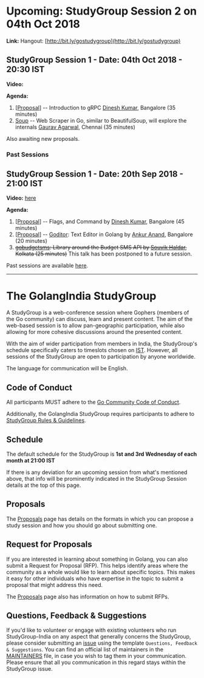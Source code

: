 # Upcoming: StudyGroup Session 2 on 04th Oct 2018

**Link:** Hangout: [http://bit.ly/gostudygroup](http://bit.ly/gostudygroup)

## StudyGroup Session 1 - Date: 04th Oct 2018 - 20:30 IST

**Video:** <Yet to publish>

**Agenda:**

1. \[[Proposal](https://github.com/golangindia/StudyGroup/issues/9)\] -- Introduction to gRPC [Dinesh Kumar](https://github.com/devdinu), Bangalore (35 minutes)
2. [Soup](https://github.com/anaskhan96/soup) -- Web Scraper in Go, similar to BeautifulSoup, will explore the internals [Gaurav Agarwal](https://github.com/gauravagarwalr), Chennai (35 minutes)

Also awaiting new proposals.

### Past Sessions

## StudyGroup Session 1 - Date: 20th Sep 2018 - 21:00 IST

**Video:** [here](https://www.youtube.com/watch?v=v9UpXthxrRY)

**Agenda:**

1. \[[Proposal](https://github.com/golangindia/StudyGroup/issues/7)\] -- Flags, and Command by [Dinesh Kumar](https://github.com/devdinu), Bangalore (45 minutes)
1. \[[Proposal](https://github.com/golangindia/StudyGroup/issues/6)\] -- [Goditor](https://github.com/ankur-anand/goditor): Text Editor in Golang by [Ankur Anand](https://github.com/ankur-anand), Bangalore (20 minutes)
1. ~~[gobudgetsms](https://github.com/souvikhaldar/gobudgetsms): Library around the Budget SMS API by [Souvik Haldar](https://github.com/souvikhaldar), Kolkata (25 minutes)~~ This talk has been postponed to a future session.


Past sessions are available [here](PAST_SESSIONS.md).

----

# The GolangIndia StudyGroup

A StudyGroup is a web-conference session where Gophers (members of the Go community) can discuss, learn and present content. The aim of the web-based session is to allow pan-geographic participation, while also allowing for more cohesive discussions around the presented content.

With the aim of wider participation from members in India, the StudyGroup's schedule specifically caters to timeslots chosen on [IST](https://en.wikipedia.org/wiki/Indian_Standard_Time). However, all sessions of the StudyGroup are open to participation by anyone worldwide.

The language for communication will be English.

## Code of Conduct

All participants MUST adhere to the [Go Community Code of Conduct](https://golang.org/conduct).

Additionally, the GolangIndia StudyGroup requires participants to adhere to [StudyGroup Rules & Guidelines](RULES_AND_GUIDELINES.md).

## Schedule

The default schedule for the StudyGroup is **1st and 3rd Wednesday of each month at 21:00 IST**

If there is any deviation for an upcoming session from what's mentioned above, that info will be prominently indicated in the StudyGroup Session details at the top of this page.

## Proposals

The [Proposals](PROPOSALS.md) page has details on the formats in which you can propose a study session and how you should go about submitting one.

## Request for Proposals

If you are interested in learning about something in Golang, you can also submit a Request for Proposal (RFP). This helps identify areas where the community as a whole would like to learn about specific topics. This makes it easy for other individuals who have expertise in the topic to submit a proposal that might address this need.

The [Proposals](PROPOSALS.md) page also has information on how to submit RFPs.

## Questions, Feedback & Suggestions

If you'd like to volunteer or engage with existing volunteers who run StudyGroup-India on any aspect that generally concerns the StudyGroup, please consider submitting an [issue](https://github.com/golangindia/StudyGroup/issues/new/choose) using the template `Questions, Feedback & Suggestions`. You can find an official list of maintainers in the [MAINTAINERS](MAINTAINERS) file, in case you wish to tag them in your communication. Please ensure that all you communication in this regard stays within the StudyGroup issue.
